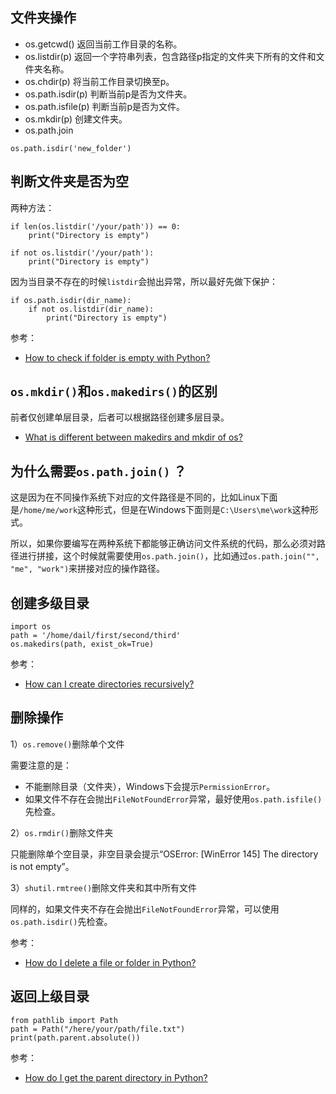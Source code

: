 ## 文件夹操作

- os.getcwd() 返回当前工作目录的名称。
- os.listdir(p) 返回一个字符串列表，包含路径p指定的文件夹下所有的文件和文件夹名称。
- os.chdir(p) 将当前工作目录切换至p。
- os.path.isdir(p) 判断当前p是否为文件夹。
- os.path.isfile(p) 判断当前p是否为文件。
- os.mkdir(p) 创建文件夹。
- os.path.join 


```
os.path.isdir('new_folder')
```

## 判断文件夹是否为空

两种方法：

```
if len(os.listdir('/your/path')) == 0:
    print("Directory is empty")

if not os.listdir('/your/path'):
    print("Directory is empty")
```

因为当目录不存在的时候`listdir`会抛出异常，所以最好先做下保护：

```
if os.path.isdir(dir_name):
    if not os.listdir(dir_name):
        print("Directory is empty")
```


参考：

- [How to check if folder is empty with Python?](https://stackoverflow.com/questions/49284015/how-to-check-if-folder-is-empty-with-python)


## `os.mkdir()`和`os.makedirs()`的区别

前者仅创建单层目录，后者可以根据路径创建多层目录。

- [What is different between makedirs and mkdir of os?](https://stackoverflow.com/questions/13819496/what-is-different-between-makedirs-and-mkdir-of-os)


## 为什么需要`os.path.join()` ？

这是因为在不同操作系统下对应的文件路径是不同的，比如Linux下面是`/home/me/work`这种形式，但是在Windows下面则是`C:\Users\me\work`这种形式。

所以，如果你要编写在两种系统下都能够正确访问文件系统的代码，那么必须对路径进行拼接，这个时候就需要使用`os.path.join()`，比如通过`os.path.join("", "me", "work")`来拼接对应的操作路径。


## 创建多级目录

```
import os
path = '/home/dail/first/second/third'
os.makedirs(path, exist_ok=True)
```

参考：

- [How can I create directories recursively? ](https://stackoverflow.com/questions/6004073/how-can-i-create-directories-recursively)


## 删除操作

1）`os.remove()`删除单个文件

需要注意的是：

- 不能删除目录（文件夹），Windows下会提示`PermissionError`。
- 如果文件不存在会抛出`FileNotFoundError`异常，最好使用`os.path.isfile()`先检查。

2）`os.rmdir()`删除文件夹

只能删除单个空目录，非空目录会提示“OSError: [WinError 145] The directory is not empty”。

3）`shutil.rmtree()`删除文件夹和其中所有文件

同样的，如果文件夹不存在会抛出`FileNotFoundError`异常，可以使用`os.path.isdir()`先检查。

参考：

- [How do I delete a file or folder in Python?](https://stackoverflow.com/questions/6996603/how-do-i-delete-a-file-or-folder-in-python)

## 返回上级目录

```
from pathlib import Path
path = Path("/here/your/path/file.txt")
print(path.parent.absolute())
```

参考：

- [How do I get the parent directory in Python?](https://stackoverflow.com/questions/2860153/how-do-i-get-the-parent-directory-in-python)